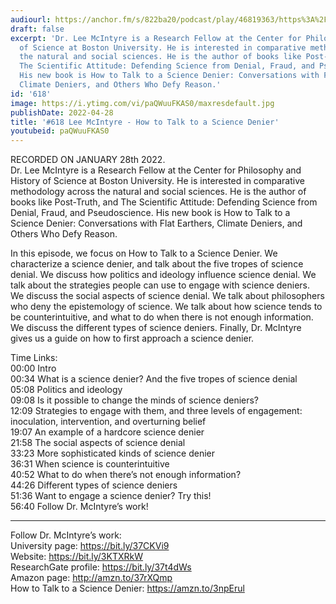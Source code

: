```yaml
---
audiourl: https://anchor.fm/s/822ba20/podcast/play/46819363/https%3A%2F%2Fd3ctxlq1ktw2nl.cloudfront.net%2Fstaging%2F2022-0-28%2F6c64fdb6-a4d0-bdfb-aef9-5f2ba6b1e58f.m4a
draft: false
excerpt: 'Dr. Lee McIntyre is a Research Fellow at the Center for Philosophy and History
  of Science at Boston University. He is interested in comparative methodology across
  the natural and social sciences. He is the author of books like Post-Truth, and
  The Scientific Attitude: Defending Science from Denial, Fraud, and Pseudoscience.
  His new book is How to Talk to a Science Denier: Conversations with Flat Earthers,
  Climate Deniers, and Others Who Defy Reason.'
id: '618'
image: https://i.ytimg.com/vi/paQWuuFKAS0/maxresdefault.jpg
publishDate: 2022-04-28
title: '#618 Lee McIntyre - How to Talk to a Science Denier'
youtubeid: paQWuuFKAS0
---
```

<div class="timelinks">

RECORDED ON JANUARY 28th 2022.  
Dr. Lee McIntyre is a Research Fellow at the Center for Philosophy and History of Science at Boston University. He is interested in comparative methodology across the natural and social sciences. He is the author of books like Post-Truth, and The Scientific Attitude: Defending Science from Denial, Fraud, and Pseudoscience. His new book is How to Talk to a Science Denier: Conversations with Flat Earthers, Climate Deniers, and Others Who Defy Reason.

In this episode, we focus on How to Talk to a Science Denier. We characterize a science denier, and talk about the five tropes of science denial. We discuss how politics and ideology influence science denial. We talk about the strategies people can use to engage with science deniers. We discuss the social aspects of science denial. We talk about philosophers who deny the epistemology of science. We talk about how science tends to be counterintuitive, and what to do when there is not enough information. We discuss the different types of science deniers. Finally, Dr. McIntyre gives us a guide on how to first approach a science denier.

Time Links:  
<time>00:00</time> Intro  
<time>00:34</time> What is a science denier? And the five tropes of science denial  
<time>05:08</time> Politics and ideology  
<time>09:08</time> Is it possible to change the minds of science deniers?  
<time>12:09</time> Strategies to engage with them, and three levels of engagement: inoculation, intervention, and overturning belief  
<time>19:07</time> An example of a hardcore science denier  
<time>21:58</time> The social aspects of science denial  
<time>33:23</time> More sophisticated kinds of science denier  
<time>36:31</time> When science is counterintuitive  
<time>40:52</time> What to do when there’s not enough information?  
<time>44:26</time> Different types of science deniers  
<time>51:36</time> Want to engage a science denier? Try this!  
<time>56:40</time> Follow Dr. McIntyre’s work!

---

Follow Dr. McIntyre’s work:  
University page: https://bit.ly/37CKVi9  
Website: https://bit.ly/3KTXRkW  
ResearchGate profile: https://bit.ly/37t4dWs  
Amazon page: http://amzn.to/37rXQmp  
How to Talk to a Science Denier: https://amzn.to/3npErul
</div>

